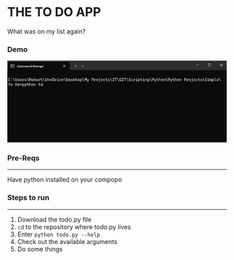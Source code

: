 # THE TO DO APP

What was on my list again?

### Demo

![demo](Assets/todo-demo.gif)

### Pre-Reqs

---

Have python installed on your compopo

### Steps to run

---

1. Download the todo.py file
2. `cd` to the repository where todo.py lives
3. Enter `python todo.py --help`
4. Check out the available arguments
5. Do some things
